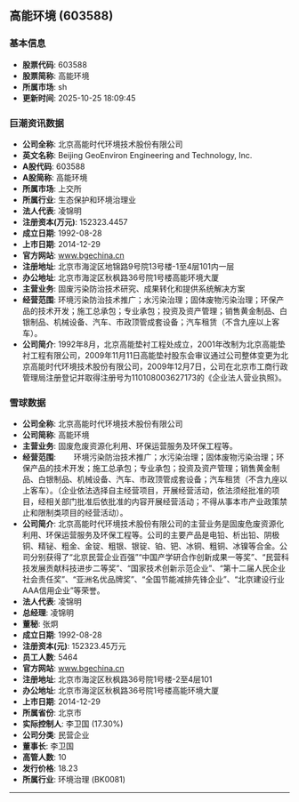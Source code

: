 ## 高能环境 (603588)

### 基本信息

- **股票代码**: 603588
- **股票简称**: 高能环境
- **所属市场**: sh
- **更新时间**: 2025-10-25 18:09:45

### 巨潮资讯数据

- **公司全称**: 北京高能时代环境技术股份有限公司
- **英文名称**: Beijing GeoEnviron Engineering and Technology, Inc.
- **A股代码**: 603588
- **A股简称**: 高能环境
- **所属市场**: 上交所
- **所属行业**: 生态保护和环境治理业
- **法人代表**: 凌锦明
- **注册资本(万元)**: 152323.4457
- **成立日期**: 1992-08-28
- **上市日期**: 2014-12-29
- **官方网站**: www.bgechina.cn
- **注册地址**: 北京市海淀区地锦路9号院13号楼-1至4层101内一层
- **办公地址**: 北京市海淀区秋枫路36号院1号楼高能环境大厦
- **主营业务**: 固废污染防治技术研究、成果转化和提供系统解决方案
- **经营范围**: 环境污染防治技术推广；水污染治理；固体废物污染治理；环保产品的技术开发；施工总承包；专业承包；投资及资产管理；销售黄金制品、白银制品、机械设备、汽车、市政顶管成套设备；汽车租赁（不含九座以上客车）。
- **公司简介**: 1992年8月，北京高能垫衬工程处成立，2001年改制为北京高能垫衬工程有限公司，2009年11月11日高能垫衬股东会审议通过公司整体变更为北京高能时代环境技术股份有限公司，2009年12月7日，公司在北京市工商行政管理局注册登记并取得注册号为110108003627173的《企业法人营业执照》。

### 雪球数据

- **公司全称**: 北京高能时代环境技术股份有限公司
- **公司简称**: 高能环境
- **主营业务**: 固废危废资源化利用、环保运营服务及环保工程等。
- **经营范围**: 　　环境污染防治技术推广；水污染治理；固体废物污染治理；环保产品的技术开发；施工总承包；专业承包；投资及资产管理；销售黄金制品、白银制品、机械设备、汽车、市政顶管成套设备；汽车租赁（不含九座以上客车）。（企业依法选择自主经营项目，开展经营活动，依法须经批准的项目，经相关部门批准后依批准的内容开展经营活动；不得从事本市产业政策禁止和限制类项目的经营活动）。
- **公司简介**: 北京高能时代环境技术股份有限公司的主营业务是固废危废资源化利用、环保运营服务及环保工程等。公司的主要产品是电铅、析出铅、阴极铜、精铋、粗金、金锭、粗银、银锭、铂、钯、冰铜、粗铜、冰镍等合金。公司分别获得了“北京民营企业百强”“中国产学研合作创新成果一等奖”、“民营科技发展贡献科技进步二等奖”、“国家技术创新示范企业”、“第十二届人民企业社会责任奖”、“亚洲名优品牌奖”、“全国节能减排先锋企业”、“北京建设行业AAA信用企业”等荣誉。
- **法人代表**: 凌锦明
- **总经理**: 凌锦明
- **董秘**: 张炯
- **成立日期**: 1992-08-28
- **注册资本(元)**: 152323.45万元
- **员工人数**: 5464
- **官方网站**: www.bgechina.cn
- **注册地址**: 北京市海淀区秋枫路36号院1号楼-2至4层101
- **办公地址**: 北京市海淀区秋枫路36号院1号楼高能环境大厦
- **上市日期**: 2014-12-29
- **所属省份**: 北京市
- **实际控制人**: 李卫国 (17.30%)
- **公司分类**: 民营企业
- **董事长**: 李卫国
- **高管人数**: 10
- **发行价格**: 18.23
- **所属行业**: 环境治理 (BK0081)

---